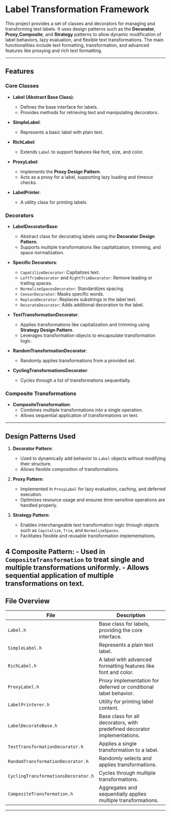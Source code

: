 # Label Transformation Framework

This project provides a set of classes and decorators for managing and transforming text labels. It uses design patterns such as the **Decorator**, **Proxy**,**Composite**, and **Strategy** patterns to allow dynamic modification of label behaviors, lazy evaluation, and flexible text transformations. The main functionalities include text formatting, transformation, and advanced features like proxying and rich text formatting.

---

## Features

### Core Classes
- **Label (Abstract Base Class)**:
    - Defines the base interface for labels.
    - Provides methods for retrieving text and manipulating decorators.

- **SimpleLabel**:
    - Represents a basic label with plain text.

- **RichLabel**:
    - Extends `Label` to support features like font, size, and color.

- **ProxyLabel**:
    - Implements the **Proxy Design Pattern**.
    - Acts as a proxy for a label, supporting lazy loading and timeout checks.

- **LabelPrinter**:
    - A utility class for printing labels.

### Decorators
- **LabelDecoratorBase**:
    - Abstract class for decorating labels using the **Decorator Design Pattern**.
    - Supports multiple transformations like capitalization, trimming, and space normalization.

- **Specific Decorators**:
    - `CapatilizeDecorator`: Capitalizes text.
    - `LeftTrimDecorator` and `RightTrimDecorator`: Remove leading or trailing spaces.
    - `NormalizeSpacesDecorator`: Standardizes spacing.
    - `CensorDecorator`: Masks specific words.
    - `ReplaceDecorator`: Replaces substrings in the label text.
    - `DecorateDecorator`: Adds additional decoration to the label.

- **TextTransformationDecorator**:
    - Applies transformations like capitalization and trimming using **Strategy Design Pattern**.
    - Leverages transformation objects to encapsulate transformation logic.

- **RandomTransformationDecorator**:
    - Randomly applies transformations from a provided set.

- **CyclingTransformationsDecorator**:
    - Cycles through a list of transformations sequentially.

### Composite Transformations
- **CompositeTransformation**:
    - Combines multiple transformations into a single operation.
    - Allows sequential application of transformations on text.

---

## Design Patterns Used

1. **Decorator Pattern**:
    - Used to dynamically add behavior to `Label` objects without modifying their structure.
    - Allows flexible composition of transformations.

2. **Proxy Pattern**:
    - Implemented in `ProxyLabel` for lazy evaluation, caching, and deferred execution.
    - Optimizes resource usage and ensures time-sensitive operations are handled properly.

3. **Strategy Pattern**:
    - Enables interchangeable text transformation logic through objects such as `Capitalize`, `Trim`, and `NormalizeSpaces`.
    - Facilitates flexible and reusable transformation implementations.

4 **Composite Pattern**:
    - Used in `CompositeTransformation` to treat single and multiple transformations uniformly.
    - Allows sequential application of multiple transformations on text.
---

## File Overview

| File | Description |
|------|-------------|
| `Label.h` | Base class for labels, providing the core interface. |
| `SimpleLabel.h` | Represents a plain text label. |
| `RichLabel.h` | A label with advanced formatting features like font and color. |
| `ProxyLabel.h` | Proxy implementation for deferred or conditional label behavior. |
| `LabelPrinterer.h` | Utility for printing label content. |
| `LabelDecoratoBase.h` | Base class for all decorators, with predefined decorator implementations. |
| `TextTransformationDecorator.h` | Applies a single transformation to a label. |
| `RandomTransformationDecorator.h` | Randomly selects and applies transformations. |
| `CyclingTransformationsDecorator.h` | Cycles through multiple transformations. |
| `CompositeTransformation.h` | Aggregates and sequentially applies multiple transformations. |

---

